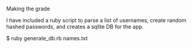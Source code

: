 Making the grade

I have included a ruby script to parse a list of usernames, create random hashed passwords, 
and creates a sqlite DB for the app.

$ ruby generate_db.rb names.txt